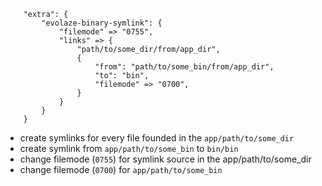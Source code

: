 ```
    "extra": {
        "evolaze-binary-symlink": {
            "filemode" => "0755",
            "links" => {
                "path/to/some_dir/from/app_dir",
                {
                    "from": "path/to/some_bin/from/app_dir",
                    "to": "bin",
                    "filemode" => "0700", 
                }
            }
        }
    }

```

* create symlinks for every file founded in the `app/path/to/some_dir`
* create symlink from `app/path/to/some_bin` to `bin/bin`
* change filemode (`0755`) for symlink source in the app/path/to/some_dir
* change filemode (`0700`) for `app/path/to/some_bin`
